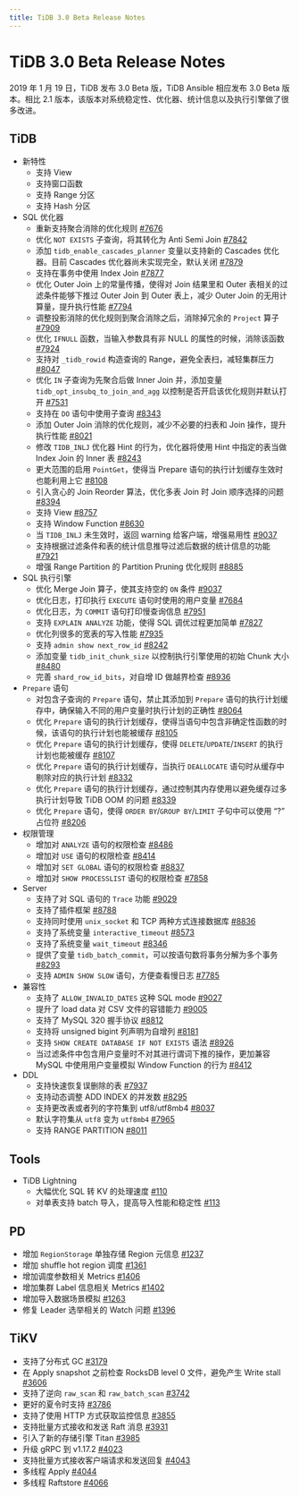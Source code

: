 ```yaml
---
title: TiDB 3.0 Beta Release Notes
---
```


# TiDB 3.0 Beta Release Notes

2019 年 1 月 19 日，TiDB 发布 3.0 Beta 版，TiDB Ansible 相应发布 3.0 Beta 版本。相比 2.1 版本，该版本对系统稳定性、优化器、统计信息以及执行引擎做了很多改进。

## TiDB

+ 新特性
    - 支持 View
    - 支持窗口函数
    - 支持 Range 分区
    - 支持 Hash 分区
+ SQL 优化器
    - 重新支持聚合消除的优化规则 [#7676](https://github.com/pingcap/tidb/pull/7676)
    - 优化 `NOT EXISTS` 子查询，将其转化为 Anti Semi Join [#7842](https://github.com/pingcap/tidb/pull/7842)
    - 添加 `tidb_enable_cascades_planner` 变量以支持新的 Cascades 优化器。目前 Cascades 优化器尚未实现完全，默认关闭 [#7879](https://github.com/pingcap/tidb/pull/7879)
    - 支持在事务中使用 Index Join [#7877](https://github.com/pingcap/tidb/pull/7877)
    - 优化 Outer Join 上的常量传播，使得对 Join 结果里和 Outer 表相关的过滤条件能够下推过 Outer Join 到 Outer 表上，减少 Outer Join 的无用计算量，提升执行性能 [#7794](https://github.com/pingcap/tidb/pull/7794)
    - 调整投影消除的优化规则到聚合消除之后，消除掉冗余的 `Project` 算子 [#7909](https://github.com/pingcap/tidb/pull/7909)
    - 优化 `IFNULL` 函数，当输入参数具有非 NULL 的属性的时候，消除该函数 [#7924](https://github.com/pingcap/tidb/pull/7924)
    - 支持对 `_tidb_rowid` 构造查询的 Range，避免全表扫，减轻集群压力 [#8047](https://github.com/pingcap/tidb/pull/8047)
    - 优化 `IN` 子查询为先聚合后做 Inner Join 并，添加变量 `tidb_opt_insubq_to_join_and_agg` 以控制是否开启该优化规则并默认打开 [#7531](https://github.com/pingcap/tidb/pull/7531)
    - 支持在 `DO` 语句中使用子查询 [#8343](https://github.com/pingcap/tidb/pull/8343)
    - 添加 Outer Join 消除的优化规则，减少不必要的扫表和 Join 操作，提升执行性能 [#8021](https://github.com/pingcap/tidb/pull/8021)
    - 修改 `TIDB_INLJ` 优化器 Hint 的行为，优化器将使用 Hint 中指定的表当做 Index Join 的 Inner 表 [#8243](https://github.com/pingcap/tidb/pull/8243)
    - 更大范围的启用 `PointGet`，使得当 Prepare 语句的执行计划缓存生效时也能利用上它 [#8108](https://github.com/pingcap/tidb/pull/8108)
    - 引入贪心的 Join Reorder 算法，优化多表 Join 时 Join 顺序选择的问题 [#8394](https://github.com/pingcap/tidb/pull/8394)
    - 支持 View [#8757](https://github.com/pingcap/tidb/pull/8757)
    - 支持 Window Function [#8630](https://github.com/pingcap/tidb/pull/8630)
    - 当 `TIDB_INLJ` 未生效时，返回 warning 给客户端，增强易用性 [#9037](https://github.com/pingcap/tidb/pull/9037)
    - 支持根据过滤条件和表的统计信息推导过滤后数据的统计信息的功能 [#7921](https://github.com/pingcap/tidb/pull/7921)
    - 增强 Range Partition 的 Partition Pruning 优化规则 [#8885](https://github.com/pingcap/tidb/pull/8885)
+ SQL 执行引擎
    - 优化 Merge Join 算子，使其支持空的 `ON` 条件 [#9037](https://github.com/pingcap/tidb/pull/9037)
    - 优化日志，打印执行 `EXECUTE` 语句时使用的用户变量 [#7684](https://github.com/pingcap/tidb/pull/7684)
    - 优化日志，为 `COMMIT` 语句打印慢查询信息 [#7951](https://github.com/pingcap/tidb/pull/7951)
    - 支持 `EXPLAIN ANALYZE` 功能，使得 SQL 调优过程更加简单 [#7827](https://github.com/pingcap/tidb/pull/7827)
    - 优化列很多的宽表的写入性能 [#7935](https://github.com/pingcap/tidb/pull/7935)
    - 支持 `admin show next_row_id` [#8242](https://github.com/pingcap/tidb/pull/8242)
    - 添加变量 `tidb_init_chunk_size` 以控制执行引擎使用的初始 Chunk 大小 [#8480](https://github.com/pingcap/tidb/pull/8480)
    - 完善 `shard_row_id_bits`，对自增 ID 做越界检查 [#8936](https://github.com/pingcap/tidb/pull/8936)
+ `Prepare` 语句
    - 对包含子查询的 `Prepare` 语句，禁止其添加到 `Prepare` 语句的执行计划缓存中，确保输入不同的用户变量时执行计划的正确性 [#8064](https://github.com/pingcap/tidb/pull/8064)
    - 优化 `Prepare` 语句的执行计划缓存，使得当语句中包含非确定性函数的时候，该语句的执行计划也能被缓存 [#8105](https://github.com/pingcap/tidb/pull/8105)
    - 优化 `Prepare` 语句的执行计划缓存，使得 `DELETE`/`UPDATE`/`INSERT` 的执行计划也能被缓存 [#8107](https://github.com/pingcap/tidb/pull/8107)
    - 优化 `Prepare` 语句的执行计划缓存，当执行 `DEALLOCATE` 语句时从缓存中剔除对应的执行计划 [#8332](https://github.com/pingcap/tidb/pull/8332)
    - 优化 `Prepare` 语句的执行计划缓存，通过控制其内存使用以避免缓存过多执行计划导致 TiDB OOM 的问题 [#8339](https://github.com/pingcap/tidb/pull/8339)
    - 优化 `Prepare` 语句，使得 `ORDER BY`/`GROUP BY`/`LIMIT` 子句中可以使用 “?” 占位符 [#8206](https://github.com/pingcap/tidb/pull/8206)
+ 权限管理
    - 增加对 `ANALYZE` 语句的权限检查 [#8486](https://github.com/pingcap/tidb/pull/8486)
    - 增加对 `USE` 语句的权限检查 [#8414](https://github.com/pingcap/tidb/pull/8418)
    - 增加对 `SET GLOBAL` 语句的权限检查 [#8837](https://github.com/pingcap/tidb/pull/8837)
    - 增加对 `SHOW PROCESSLIST` 语句的权限检查 [#7858](https://github.com/pingcap/tidb/pull/7858)
+ Server
    - 支持了对 SQL 语句的 `Trace` 功能 [#9029](https://github.com/pingcap/tidb/pull/9029)
    - 支持了插件框架 [#8788](https://github.com/pingcap/tidb/pull/8788)
    - 支持同时使用 `unix_socket` 和 TCP 两种方式连接数据库 [#8836](https://github.com/pingcap/tidb/pull/8836)
    - 支持了系统变量 `interactive_timeout` [#8573](https://github.com/pingcap/tidb/pull/8573)
    - 支持了系统变量 `wait_timeout` [#8346](https://github.com/pingcap/tidb/pull/8346)
    - 提供了变量 `tidb_batch_commit`，可以按语句数将事务分解为多个事务 [#8293](https://github.com/pingcap/tidb/pull/8293)
    - 支持 `ADMIN SHOW SLOW` 语句，方便查看慢日志 [#7785](https://github.com/pingcap/tidb/pull/7785)
+ 兼容性
    - 支持了 `ALLOW_INVALID_DATES` 这种 SQL mode [#9027](https://github.com/pingcap/tidb/pull/9027)
    - 提升了 load data 对 CSV 文件的容错能力 [#9005](https://github.com/pingcap/tidb/pull/9005)
    - 支持了 MySQL 320 握手协议 [#8812](https://github.com/pingcap/tidb/pull/8812)
    - 支持将 unsigned bigint 列声明为自增列 [#8181](https://github.com/pingcap/tidb/pull/8181)
    - 支持 `SHOW CREATE DATABASE IF NOT EXISTS` 语法 [#8926](https://github.com/pingcap/tidb/pull/8926)
    - 当过滤条件中包含用户变量时不对其进行谓词下推的操作，更加兼容 MySQL 中使用用户变量模拟 Window Function 的行为 [#8412](https://github.com/pingcap/tidb/pull/8412)
+ DDL
    - 支持快速恢复误删除的表 [#7937](https://github.com/pingcap/tidb/pull/7937)
    - 支持动态调整 ADD INDEX 的并发数 [#8295](https://github.com/pingcap/tidb/pull/8295)
    - 支持更改表或者列的字符集到 utf8/utf8mb4 [#8037](https://github.com/pingcap/tidb/pull/8037)
    - 默认字符集从 `utf8` 变为 `utf8mb4` [#7965](https://github.com/pingcap/tidb/pull/7965)
    - 支持 RANGE PARTITION [#8011](https://github.com/pingcap/tidb/pull/8011)

## Tools

+ TiDB Lightning
    - 大幅优化 SQL 转 KV 的处理速度 [#110](https://github.com/pingcap/tidb-lightning/pull/110)
    - 对单表支持 batch 导入，提高导入性能和稳定性 [#113](https://github.com/pingcap/tidb-lightning/pull/113)

## PD

- 增加 `RegionStorage` 单独存储 Region 元信息 [#1237](https://github.com/pingcap/pd/pull/1237)
- 增加 shuffle hot region 调度 [#1361](https://github.com/pingcap/pd/pull/1361)
- 增加调度参数相关 Metrics [#1406](https://github.com/pingcap/pd/pull/1406)
- 增加集群 Label 信息相关 Metrics [#1402](https://github.com/pingcap/pd/pull/1402)
- 增加导入数据场景模拟 [#1263](https://github.com/pingcap/pd/pull/1263)
- 修复 Leader 选举相关的 Watch 问题 [#1396](https://github.com/pingcap/pd/pull/1396)

## TiKV

- 支持了分布式 GC [#3179](https://github.com/tikv/tikv/pull/3179)
- 在 Apply snapshot 之前检查 RocksDB level 0 文件，避免产生 Write stall [#3606](https://github.com/tikv/tikv/pull/3606)
- 支持了逆向 `raw_scan` 和 `raw_batch_scan` [#3742](https://github.com/tikv/tikv/pull/3724)
- 更好的夏令时支持 [#3786](https://github.com/tikv/tikv/pull/3786)
- 支持了使用 HTTP 方式获取监控信息 [#3855](https://github.com/tikv/tikv/pull/3855)
- 支持批量方式接收和发送 Raft 消息 [#3931](https://github.com/tikv/tikv/pull/3913)
- 引入了新的存储引擎 Titan [#3985](https://github.com/tikv/tikv/pull/3985)
- 升级 gRPC 到 v1.17.2 [#4023](https://github.com/tikv/tikv/pull/4023)
- 支持批量方式接收客户端请求和发送回复 [#4043](https://github.com/tikv/tikv/pull/4043)
- 多线程 Apply [#4044](https://github.com/tikv/tikv/pull/4044)
- 多线程 Raftstore [#4066](https://github.com/tikv/tikv/pull/4066)
